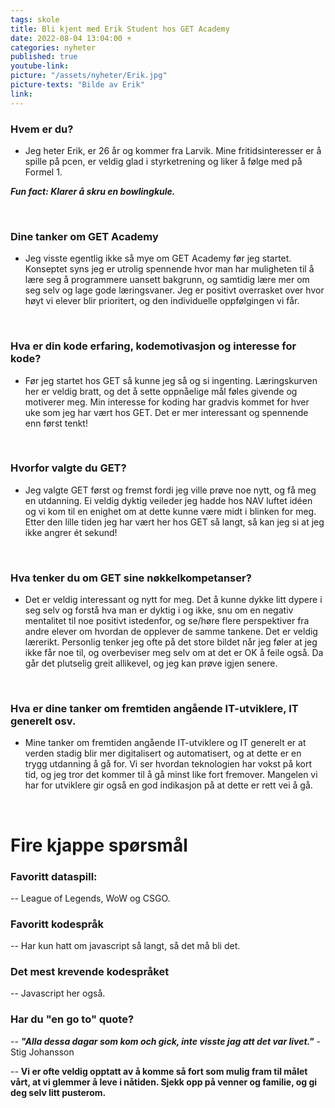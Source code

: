```yaml
---
tags: skole
title: Bli kjent med Erik Student hos GET Academy
date: 2022-08-04 13:04:00 +
categories: nyheter
published: true
youtube-link:
picture: "/assets/nyheter/Erik.jpg"
picture-texts: "Bilde av Erik"
link: 
---
```

### Hvem er du?

- Jeg heter Erik, er 26 år og kommer fra Larvik. Mine fritidsinteresser er å spille på pcen, er veldig glad i styrketrening og liker å følge med på Formel 1.

***Fun fact: Klarer å skru en bowlingkule.***

<br>

### Dine tanker om GET Academy

- Jeg visste egentlig ikke så mye om GET Academy før jeg startet. Konseptet syns jeg er utrolig spennende hvor man har muligheten til å lære seg å programmere uansett bakgrunn,
og samtidig lære mer om seg selv og lage gode læringsvaner. Jeg er positivt overrasket over hvor høyt vi elever blir prioritert, og den individuelle oppfølgingen vi får.

<br>


### Hva er din kode erfaring, kodemotivasjon og interesse for kode?

- Før jeg startet hos GET så kunne jeg så og si ingenting. Læringskurven her er veldig bratt, og det å sette oppnåelige mål føles givende og motiverer meg. Min interesse
for koding har gradvis kommet for hver uke som jeg har vært hos GET. Det er mer interessant og spennende enn først tenkt!

<br>

### Hvorfor valgte du GET?

- Jeg valgte GET først og fremst fordi jeg ville prøve noe nytt, og få meg en utdanning. Ei veldig dyktig veileder jeg hadde hos NAV luftet idéen og vi kom til en enighet om at dette kunne være midt i blinken for meg. 
Etter den lille tiden jeg har vært her hos GET så langt, så kan jeg si at jeg ikke angrer ét sekund!

<br>

### Hva tenker du om GET sine nøkkelkompetanser? 

- Det er veldig interessant og nytt for meg. Det å kunne dykke litt dypere i seg selv og forstå hva man er dyktig i og ikke, snu om en negativ mentalitet til noe positivt istedenfor,
og se/høre flere perspektiver fra andre elever om hvordan de opplever de samme tankene. Det er veldig lærerikt. 
Personlig tenker jeg ofte på det store bildet når jeg føler at jeg ikke får noe til, og overbeviser meg selv om at det er OK å feile også. Da går det plutselig greit allikevel, og jeg kan prøve igjen senere.

<br>

### Hva er dine tanker om fremtiden angående IT-utviklere, IT generelt osv.

- Mine tanker om fremtiden angående IT-utviklere og IT generelt er at verden stadig blir mer digitalisert og automatisert, og at dette er en trygg utdanning å gå for. Vi ser hvordan teknologien har vokst på kort tid, og jeg tror det kommer til å gå minst like fort fremover. Mangelen vi har for utviklere gir også en god indikasjon på at dette er rett vei å gå.

<br>

# Fire kjappe spørsmål


### Favoritt dataspill: 

-- League of Legends, WoW og CSGO.


### Favoritt kodespråk 

-- Har kun hatt om javascript så langt, så det må bli det.

### Det mest krevende kodespråket

-- Javascript her også.


### Har du "en go to" quote?

-- ***"Alla dessa dagar som kom och gick, inte visste jag att det var livet."*** - Stig Johansson

-- **Vi er ofte veldig opptatt av å komme så fort som mulig fram til målet vårt, at vi glemmer å leve i nåtiden. Sjekk opp på venner og familie, og gi deg selv litt pusterom.**